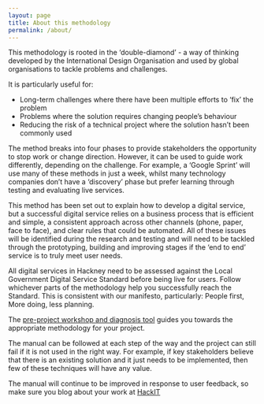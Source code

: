 ```yaml
---
layout: page
title: About this methodology
permalink: /about/
---
```


This methodology is rooted in the ‘double-diamond’ - a way of thinking developed by the International Design Organisation and used by global organisations to tackle problems and challenges. 

 

It is particularly useful for:

<ul>
<li>Long-term challenges where there have been multiple efforts to ‘fix’ the problem</li>
<li>Problems where the solution requires changing people’s behaviour </li>
<li>Reducing the risk of a technical project where the solution hasn’t been commonly used</li>
</ul>

 

The method breaks into four phases to provide stakeholders the opportunity to stop work or change direction. However, it can be used to guide work differently, depending on the challenge. For example, a ‘Google Sprint’ will use many of these methods in just a week, whilst many technology companies don’t have a ‘discovery’ phase but prefer learning through testing and evaluating live services. 

 

This method has been set out to explain how to develop a digital service, but a successful digital service relies on a business process that is efficient and simple, a consistent approach across other channels (phone, paper, face to face), and clear rules that could be automated. All of these issues will be identified during the research and testing and will need to be tackled through the prototyping, building and improving stages if the ‘end to end’ service is to truly meet user needs. 

 

All digital services in Hackney need to be assessed against the Local Government Digital Service Standard before being live for users. Follow whichever parts of the methodology help you successfully reach the Standard. This is consistent with our manifesto, particularly: People first, More doing, less planning. 

 

The <a href="https://blogs.hackney.gov.uk/HackIT">pre-project workshop and diagnosis tool</a> guides you towards the appropriate methodology for your project. 

 

The manual can be followed at each step of the way and the project can still fail if it is not used in the right way. For example, if key stakeholders believe that there is an existing solution and it just needs to be implemented, then few of these techniques will have any value. 

 
The manual will continue to be improved in response to user feedback, so make sure you blog about your work at <a href="https://blogs.hackney.gov.uk/HackIT">HackIT </a>

